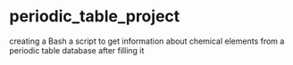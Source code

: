 # periodic_table_project
creating a Bash a script to get information about chemical elements from a periodic table database after filling it 

